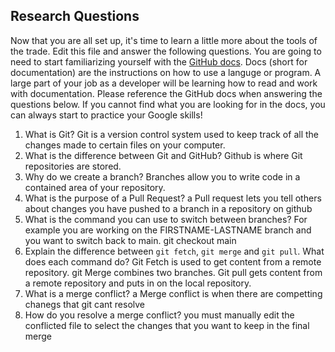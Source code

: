 ## Research Questions 

Now that you are all set up, it's time to learn a little more about the tools of the trade. Edit this file and answer the following questions. You are going to need to start familiarizing yourself with the [GitHub docs](https://docs.github.com/en). Docs (short for documentation) are the instructions on how to use a languge or program. A large part of your job as a developer will be learning how to read and work with documentation. Please reference the GitHub docs when answering the questions below. If you cannot find what you are looking for in the docs, you can always start to practice your Google skills!

1. What is Git? Git is a version control system used to keep track of all the changes made to certain files on your computer.
2. What is the difference between Git and GitHub? Github is where Git repositories are stored.
3. Why do we create a branch? Branches allow you to write code in a contained area of your repository.
4. What is the purpose of a Pull Request? a Pull request lets you tell others about changes you have pushed to a branch in a repository on github
5. What is the command you can use to switch between branches? For example you are working on the FIRSTNAME-LASTNAME branch and you want to switch back to main. git checkout main
6. Explain the difference between `git fetch`, `git merge` and `git pull`. What does each command do? Git Fetch is used to get content from a remote repository. git Merge combines two branches. Git pull gets content from a remote repository and puts in on the local repository.
7. What is a merge conflict? a Merge conflict is when there are competting chanegs that git cant resolve
8. How do you resolve a merge conflict? you must manually edit the conflicted file to select the changes that you want to keep in the final merge
